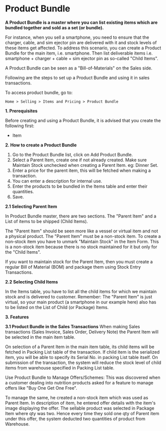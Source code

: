 # Product Bundle

**A Product Bundle is a master where you can list existing items which are bundled together and sold as a set (or bundle).**

For instance, when you sell a smartphone, you need to ensure that the charger, cable, and sim ejector pin are delivered with it and stock levels of these items get affected. To address this scenario, you can create a Product Bundle for the main item, i.e. smartphone. Then list deliverable items i.e. smartphone + charger + cable + sim ejector pin as so-called "Child Items".

A Product Bundle can be seen as a "Bill-of-Materials" on the Sales side.

Following are the steps to set up a Product Bundle and using it in sales transactions.

To access product bundle, go to:

`Home > Selling > Items and Pricing > Product Bundle`

**1. Prerequisites**

Before creating and using a Product Bundle, it is advised that you create the following first:

* Item

**2. How to create a Product Bundle**

1. Go to the Product Bundle list, click on Add Product Bundle.
2. Select a Parent Item, create one if not already created. Make sure Maintain Stock unchecked when creating a Parent Item. eg: Dinner Set.
3. Enter a price for the parent item, this will be fetched when making a transaction.
4. You can enter a description for internal use.
5. Enter the products to be bundled in the Items table and enter their quantities.
6. Save.

**2.1 Selecting Parent Item**

In Product Bundle master, there are two sections. The "Parent Item" and a List of items to be shipped (Child Items).

The "Parent Item" should be seen more like a vessel or virtual item and not a physical product. The "Parent Item" must be a non-stock item. To create a non-stock item you have to unmark "Maintain Stock" in the Item Form. This is a non-stock item because there is no stock maintained for it but only for the "Child Items".

If you want to maintain stock for the Parent Item, then you must create a regular Bill of Material (BOM) and package them using Stock Entry Transactions.

**2.2 Selecting Child Items**

In the Items table, you have to list all the child items for which we maintain stock and is delivered to customer. Remember: The "Parent Item" is just virtual, so your main product (a smartphone in our example here) also has to be listed on the List of Child (or Package) Items.

**3. Features** 

**3.1 Product Bundle in the Sales Transactions** 
When making Sales transactions (Sales Invoice, Sales Order, Delivery Note) the Parent Item will be selected in the main item table.

On selection of a Parent Item in the main item table, its child items will be fetched in Packing List table of the transaction. If child item is the serialized item, you will be able to specify its Serial No. in packing List table itself. On submission of the transaction, the system will reduce the stock level of child items from warehouse specified in Packing List table.

Use Product Bundle to Manage Offers/Schemes:
This was discovered when a customer dealing into nutrition products asked for a feature to manage offers like "Buy One Get One Free".

To manage the same, he created a non-stock item which was used as Parent Item. In description of item, he entered offer details with the item's image displaying the offer. The sellable product was selected in Package Item where qty was two. Hence every time they sold one qty of Parent item under this offer, the system deducted two quantities of product from Warehouse.